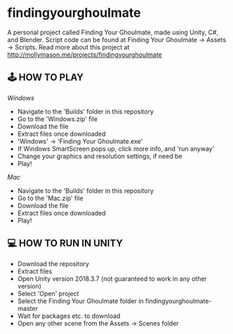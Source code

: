 # findingyourghoulmate
A personal project called Finding Your Ghoulmate, made using Unity, C#, and Blender. Script code can be found at Finding Your Ghoulmate -> Assets -> Scripts. Read more about this project at http://mollymason.me/projects/findingyourghoulmate

## 🕹️ HOW TO PLAY
*Windows*
- Navigate to the 'Builds' folder in this repository
- Go to the 'Windows.zip' file
- Download the file
- Extract files once downloaded
- 'Windows' -> 'Finding Your Ghoulmate.exe'
- If Windows SmartScreen pops up, click more info, and 'run anyway'
- Change your graphics and resolution settings, if need be
- Play!

*Mac*
- Navigate to the 'Builds' folder in this repository
- Go to the 'Mac.zip' file
- Download the file
- Extract files once downloaded
- Play!


## 💻 HOW TO RUN IN UNITY 

- Download the repository
- Extract files
- Open Unity version 2018.3.7 (not guaranteed to work in any other version)
- Select 'Open' project
- Select the Finding Your Ghoulmate folder in findingyourghoulmate-master
- Wait for packages etc. to download
- Open any other scene from the Assets -> Scenes folder
